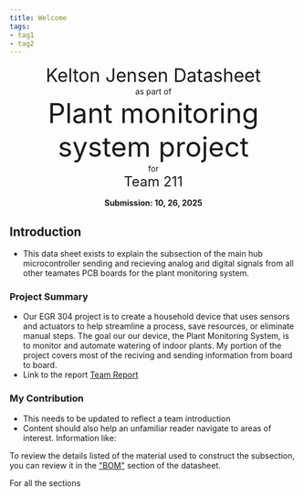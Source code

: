 ```yaml
---
title: Welcome
tags:
- tag1
- tag2
---
```

<center>
<font size= "6">Kelton Jensen Datasheet</font><br>
as part of<br>
<font size= "8"> Plant monitoring system project</font><br>
for<br>
<font size= "5"> Team 211 </font><br>

**Submission: 10, 26, 2025**
</center>

## Introduction

* This data sheet exists to explain the subsection of the main hub microcontroller sending and recieving analog and digital signals from all other teamates PCB boards for the plant monitoring system.

### Project Summary

* Our EGR 304 project is to create a household device that uses sensors and actuators to help streamline a process, save resources, or eliminate manual steps. The goal our our device, the Plant Monitoring System, is to monitor and automate watering of indoor plants. My portion of the project covers most of the reciving and sending information from board to board.
* Link to the report [Team Report](https://egr304-2025-f-211.github.io/)


### My Contribution

* This needs to be updated to reflect a team introduction
* Content should also help an unfamiliar reader navigate to areas of interest. Information like:

To review the details listed of the material used to construct the subsection, you can review it in the ["BOM"](https://embedded-systems-design.github.io/EGR304DataSheetTemplate/03-BOM/BOM/) section of the datasheet.

For all the sections

